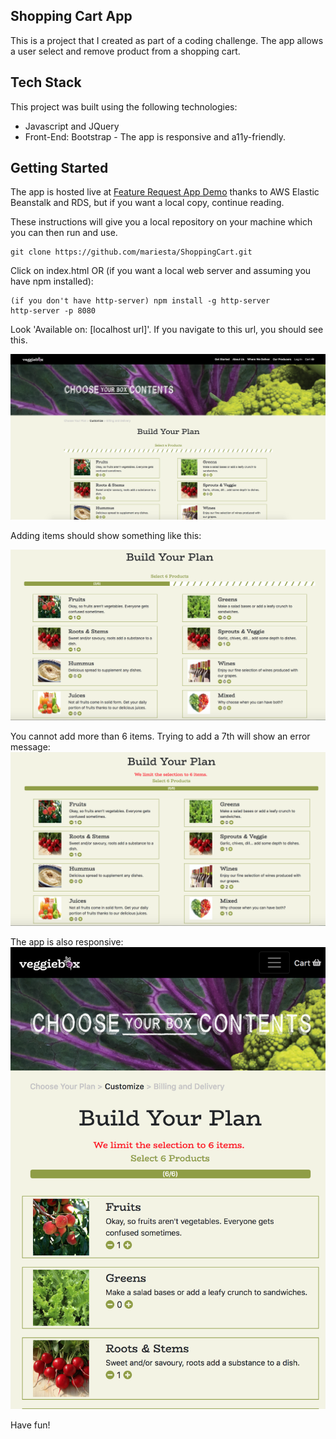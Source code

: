 ## Shopping Cart App
This is a project that I created as part of a coding challenge. The app allows a user select and remove product from a shopping cart.

## Tech Stack
This project was built using the following technologies:

* Javascript and JQuery
* Front-End: Bootstrap - The app is responsive and a11y-friendly.

## Getting Started

The app is hosted live at [Feature Request App Demo](http://featuredemoapp.us-west-1.elasticbeanstalk.com/) thanks to AWS Elastic Beanstalk and RDS, but if you want a local copy, continue reading.

These instructions will give you a local repository on your machine which you can then run and use.

```
git clone https://github.com/mariesta/ShoppingCart.git
```

Click on index.html OR (if you want a local web server and assuming you have npm installed):
```
(if you don't have http-server) npm install -g http-server
http-server -p 8080
```

Look 'Available on: [localhost url]'. If you navigate to this url, you should see this.

<img src="screenshots/veggiebox-starting.png" width="550">

Adding items should show something like this:

<img src="screenshots/veggiebox-select.png" width="550">

You cannot add more than 6 items. Trying to add a 7th will show an error message:
<br>
<img src="screenshots/veggiebox-error.png" width="550">

The app is also responsive:
<br>
<img src="screenshots/veggiebox-mobile.png" width="550">

Have fun!

